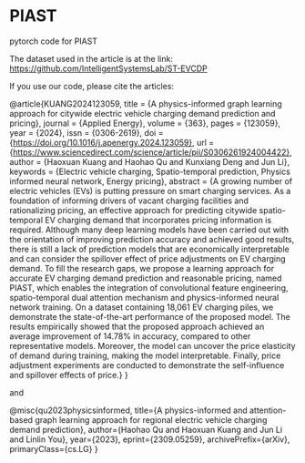 # PIAST
pytorch code for PIAST

The dataset used in the article is at the link: https://github.com/IntelligentSystemsLab/ST-EVCDP

If you use our code, please cite the articles:

@article{KUANG2024123059,
title = {A physics-informed graph learning approach for citywide electric vehicle charging demand prediction and pricing},
journal = {Applied Energy},
volume = {363},
pages = {123059},
year = {2024},
issn = {0306-2619},
doi = {https://doi.org/10.1016/j.apenergy.2024.123059},
url = {https://www.sciencedirect.com/science/article/pii/S0306261924004422},
author = {Haoxuan Kuang and Haohao Qu and Kunxiang Deng and Jun Li},
keywords = {Electric vehicle charging, Spatio-temporal prediction, Physics informed neural network, Energy pricing},
abstract = {A growing number of electric vehicles (EVs) is putting pressure on smart charging services. As a foundation of informing drivers of vacant charging facilities and rationalizing pricing, an effective approach for predicting citywide spatio-temporal EV charging demand that incorporates pricing information is required. Although many deep learning models have been carried out with the orientation of improving prediction accuracy and achieved good results, there is still a lack of prediction models that are economically interpretable and can consider the spillover effect of price adjustments on EV charging demand. To fill the research gaps, we propose a learning approach for accurate EV charging demand prediction and reasonable pricing, named PIAST, which enables the integration of convolutional feature engineering, spatio-temporal dual attention mechanism and physics-informed neural network training. On a dataset containing 18,061 EV charging piles, we demonstrate the state-of-the-art performance of the proposed model. The results empirically showed that the proposed approach achieved an average improvement of 14.78% in accuracy, compared to other representative models. Moreover, the model can uncover the price elasticity of demand during training, making the model interpretable. Finally, price adjustment experiments are conducted to demonstrate the self-influence and spillover effects of price.}
}

and

@misc{qu2023physicsinformed,
	title={A physics-informed and attention-based graph learning approach for regional electric vehicle charging demand prediction}, 
	author={Haohao Qu and Haoxuan Kuang and Jun Li and Linlin You},
	year={2023},
	eprint={2309.05259},
	archivePrefix={arXiv},
	primaryClass={cs.LG}
}

